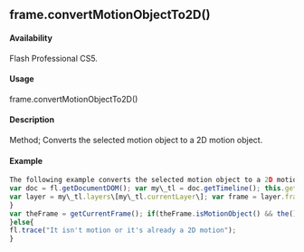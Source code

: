 ## frame.convertMotionObjectTo2D()

#### Availability

Flash Professional CS5.

#### Usage

frame.convertMotionObjectTo2D()

#### Description

Method; Converts the selected motion object to a 2D motion object.

#### Example

```javascript
The following example converts the selected motion object to a 2D motion object:
var doc = fl.getDocumentDOM(); var my\_tl = doc.getTimeline(); this.getCurrentFrame = function(){
var layer = my\_tl.layers\[my\_tl.currentLayer\]; var frame = layer.frames\[my\_tl.currentFrame\]; return frame;
}
var theFrame = getCurrentFrame(); if(theFrame.isMotionObject() && the()){ theFrame.convertMotionObjectTo2D();
}else{
fl.trace("It isn't motion or it's already a 2D motion");
}

```